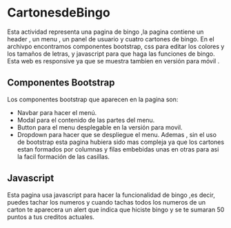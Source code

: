 # CartonesdeBingo
Esta actividad representa una pagina de bingo ,la pagina contiene un header , un menu , un panel de usuario y cuatro cartones de bingo.
En el archivpo encontramos componentes bootstrap, css para editar los colores y los tamaños de letras, y javascript para que haga las funciones de bingo. Esta web es responsive ya que se muestra tambien en versión para móvil .

## Componentes Bootstrap
Los componentes bootstrap que aparecen en la pagina son:
* Navbar para hacer el menú. 
* Modal para el contenido de las partes del menu. 
* Button para el menu desplegable en la versión para movil.
* Dropdown para hacer que se despliegue el menu.
Ademas , sin el uso de bootstrap esta pagina hubiera sido mas compleja ya que los cartones estan formados por columnas y filas embebidas unas en otras para asi la facil formación de las casillas.

## Javascript
Esta pagina usa javascript para hacer la funcionalidad de bingo ,es decir, puedes tachar los numeros y cuando tachas todos los numeros de un carton te aparecera un alert que indica que hiciste bingo y se te sumaran 50 puntos a tus creditos actuales.

